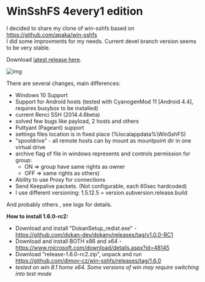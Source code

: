 WinSshFS 4every1 edition
========================
 
I decided to share my clone of win-sshfs based on <https://github.com/apaka/win-sshfs>  
I did some improvments for my needs. Current devel branch version seems to be very stable.

Download [latest release here](https://github.com/Foreveryone-cz/win-sshfs/releases). 

![img](https://cloud.githubusercontent.com/assets/1085397/10747956/3f684d3a-7c18-11e5-8ca6-0f37a60426e4.jpg "UI")

There are several changes, main differences:

*   Windows 10 Support
*   Support for Android hosts (tested with CyanogenMod 11 [Android 4.4], requires busybox to be installed)
*   current Renci SSH (2014.4.6beta)
*   solved few bugs like payload, 2 hosts and others
*   Puttyant (Pageant) support
*   settings files location is in fixed place (%localappdata%\WinSshFS)
*   "spooldrive" - all remote hosts can by mount as mountpoint dir in one virtual drive
*   archive flag of file in windows represents and controls permission for group:
    *   ON => group have same rights as owner
    *   OFF => same rights as others)
*   Ability to use Proxy for connections
*   Send Keepalive packets. (Not configurable, each 60sec hardcoded)
*   I use different versioning: 1.5.12.5 = version.subversion.release.build

And probably others , see logs for details.

**How to install 1.6.0-rc2:**
- Download and install "DokanSetup_redist.exe" - https://github.com/dokan-dev/dokany/releases/tag/v1.0.0-RC1
- Download and install BOTH x86 and x64 - https://www.microsoft.com/download/details.aspx?id=48145
- Download "release-1.6.0-rc2.zip", unpack and run https://github.com/dimov-cz/win-sshfs/releases/tag/1.6.0
- *tested on win 8.1 home x64. Some versions of win may require switching into test mode*

